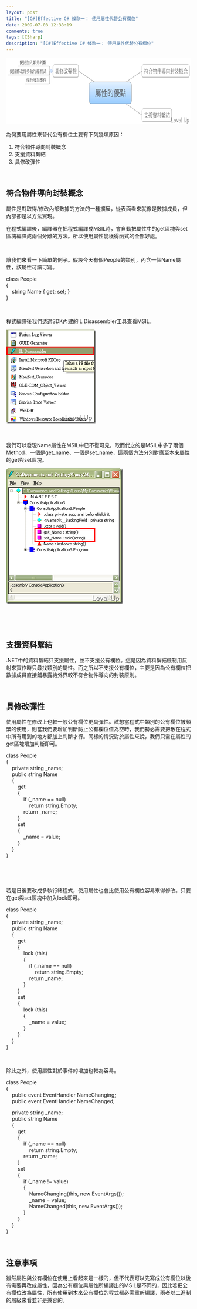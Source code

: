 ```yaml
---
layout: post
title: "[C#]Effective C# 條款一： 使用屬性代替公有欄位"
date: 2009-07-08 12:38:19
comments: true
tags: [CSharp]
description: "[C#]Effective C# 條款一： 使用屬性代替公有欄位"
---
```

<p>
	<img alt="image" border="0" height="181" src="\images\posts\9215\image_thumb.png" style="border-right-width: 0px; display: inline; border-top-width: 0px; border-bottom-width: 0px; border-left-width: 0px" title="image" width="741" /></p>
<p>
	為何要用屬性來替代公有欄位主要有下列幾項原因：</p>
<ol>
	<li>
		符合物件導向封裝概念</li>
	<li>
		支援資料繫結</li>
	<li>
		具修改彈性</li>
</ol>
<p>
	 </p>
<h2>
	符合物件導向封裝概念</h2>
<p>
	屬性是對取得/修改內部數據的方法的一種擴展，從表面看來就像是數據成員，但內部卻是以方法實現。</p>
<p>
	在程式編譯後，編譯器在把程式編譯成MSIL時，會自動把屬性中的get區塊與set區塊編譯成兩個分離的方法。所以使用屬性能穫得函式的全部好處。</p>
<p>
	 </p>
<p>
	讓我們來看一下簡單的例子。假設今天有個People的類別，內含一個Name屬性，該屬性可讀可寫。</p>
<p>
	class People<br />
	{<br />
	    string Name { get; set; }<br />
	}</p>
<p>
	 </p>
<p>
	程式編譯後我們透過SDK內建的IL Disassembler工具查看MSIL。</p>
<p>
	<img alt="image" border="0" height="255" src="\images\posts\9215\image_thumb_4.png" style="border-right-width: 0px; display: inline; border-top-width: 0px; border-bottom-width: 0px; border-left-width: 0px" title="image" width="245" /></p>
<p>
	 </p>
<p>
	我們可以發現Name屬性在MSIL中已不復可見，取而代之的是MSIL中多了兩個Method，一個是get_name、一個是set_name，這兩個方法分別對應至本來屬性的get與set區塊。</p>
<p>
	<img alt="image" border="0" height="369" src="\images\posts\9215\image_thumb_3.png" style="border-right-width: 0px; display: inline; border-top-width: 0px; border-bottom-width: 0px; border-left-width: 0px" title="image" width="319" /></p>
<p>
	 </p>
<p>
	 </p>
<h2>
	支援資料繫結</h2>
<p>
	.NET中的資料繫結只支援屬性，並不支援公有欄位。這是因為資料繫結機制用反射來實作時只尋找類別的屬性。而之所以不支援公有欄位，主要是因為公有欄位把數據成員直接鋪暴露給外界較不符合物件導向的封裝原則。</p>
<p>
	 </p>
<h2>
	具修改彈性</h2>
<p>
	使用屬性在修改上也較一般公有欄位更具彈性。試想當程式中類別的公有欄位被頻繁的使用，則當我們要增加判斷防止公有欄位值為空時，我們勢必需要把散在程式中所有用到的地方都加上判斷才行。同樣的情況對於屬性來說，我們只需在屬性的get區塊增加判斷即可。</p>
<p>
	class People<br />
	{<br />
	    private string _name;<br />
	    public string Name<br />
	    {<br />
	        get<br />
	        {<br />
	            if (_name == null)<br />
	                return string.Empty;<br />
	            return _name;<br />
	        }<br />
	        set<br />
	        {<br />
	            _name = value;<br />
	        }<br />
	    }<br />
	}</p>
<p>
	 </p>
<p>
	 </p>
<p>
	若是日後要改成多執行緒程式，使用屬性也會比使用公有欄位容易來得修改。只要在get與set區塊中加入lock即可。</p>
<p>
	class People<br />
	{<br />
	    private string _name;<br />
	    public string Name<br />
	    {<br />
	        get<br />
	        {<br />
	            lock (this)<br />
	            {<br />
	                if (_name == null)<br />
	                    return string.Empty;<br />
	                return _name;<br />
	            }<br />
	        }<br />
	        set<br />
	        {<br />
	            lock (this)<br />
	            {<br />
	                _name = value;<br />
	            }<br />
	        }<br />
	    }<br />
	}</p>
<p>
	 </p>
<p>
	除此之外，使用屬性對於事件的增加也較為容易。</p>
<p>
	class People<br />
	{<br />
	    public event EventHandler NameChanging;<br />
	    public event EventHandler NameChanged;</p>
<p>
	    private string _name;<br />
	    public string Name<br />
	    {<br />
	        get<br />
	        {<br />
	            if (_name == null)<br />
	                return string.Empty;<br />
	            return _name;<br />
	        }<br />
	        set<br />
	        {<br />
	            if (_name != value)<br />
	            {<br />
	                NameChanging(this, new EventArgs());<br />
	                _name = value;<br />
	                NameChanged(this, new EventArgs());<br />
	            }<br />
	        }<br />
	    }<br />
	}</p>
<p>
	 </p>
<h2>
	注意事項</h2>
<p>
	雖然屬性與公有欄位在使用上看起來是一樣的，但不代表可以先寫成公有欄位以後有需要再改成屬性，因為公有欄位與屬性所編譯出的MSIL是不同的，因此若把公有欄位改為屬性，所有使用到本來公有欄位的程式都必需重新編譯，兩者以二進制的層級來看並非是兼容的。</p>
